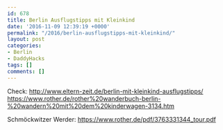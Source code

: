 ```yaml
---
id: 678
title: Berlin Ausflugstipps mit Kleinkind
date: '2016-11-09 12:39:19 +0000'
permalink: "/2016/berlin-ausflugstipps-mit-kleinkind/"
layout: post
categories:
- Berlin
- DaddyHacks
tags: []
comments: []
---
```

Check: <http://www.eltern-zeit.de/berlin-mit-kleinkind-ausflugstipps/>  
<https://www.rother.de/rother%20wanderbuch-berlin-%20wandern%20mit%20dem%20kinderwagen-3134.htm>

Schmöckwitzer Werder: <https://www.rother.de/pdf/3763331344_tour.pdf>